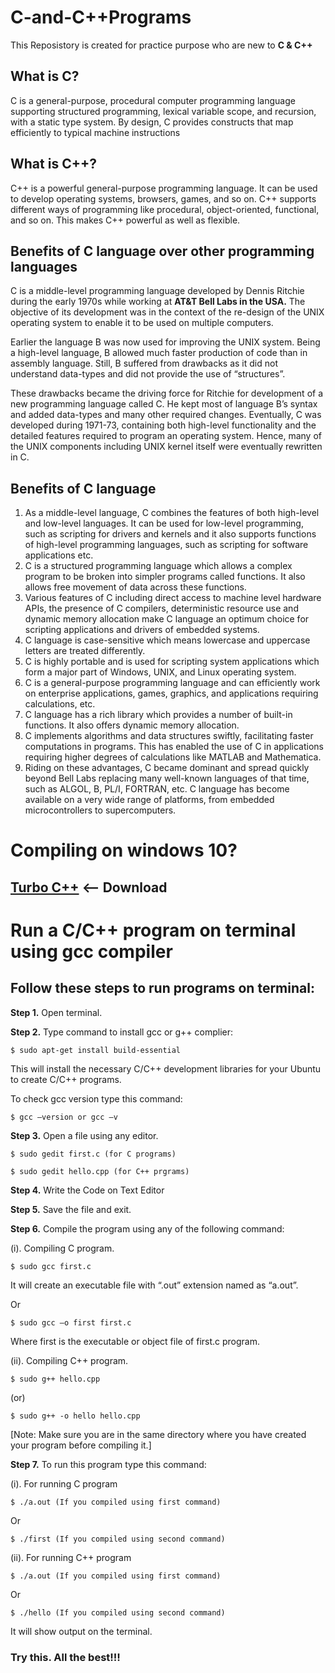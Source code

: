 # C-and-C++Programs

This Reposistory is created for practice purpose who are new to **C & C++**

## What is C?
C is a general-purpose, procedural computer programming language supporting structured programming, lexical variable scope, and recursion, with a static type system. By design, C provides constructs that map efficiently to typical machine instructions


## What is C++?
C++ is a powerful general-purpose programming language. It can be used to develop operating systems, browsers, games, and so on. C++ supports different ways of programming like procedural, object-oriented, functional, and so on. This makes C++ powerful as well as flexible.

## Benefits of C language over other programming languages
C is a middle-level programming language developed by Dennis Ritchie during the early 1970s while working at **AT&T Bell Labs in the USA.** The objective of its development was in the context of the re-design of the UNIX operating system to enable it to be used on multiple computers.

Earlier the language B was now used for improving the UNIX system. Being a high-level language, B allowed much faster production of code than in assembly language. Still, B suffered from drawbacks as it did not understand data-types and did not provide the use of “structures”.

These drawbacks became the driving force for Ritchie for development of a new programming language called C. He kept most of language B’s syntax and added data-types and many other required changes. Eventually, C was developed during 1971-73, containing both high-level functionality and the detailed features required to program an operating system. Hence, many of the UNIX components including UNIX kernel itself were eventually rewritten in C.

## Benefits of C language
1. As a middle-level language, C combines the features of both high-level and low-level languages. It can be used for low-level programming, such as scripting for drivers and kernels and it also supports functions of high-level programming languages, such as scripting for software applications etc.
2. C is a structured programming language which allows a complex program to be broken into simpler programs called functions. It also allows free movement of data across these functions.
3. Various features of C including direct access to machine level hardware APIs, the presence of C compilers, deterministic resource use and dynamic memory allocation make C language an optimum choice for scripting applications and drivers of embedded systems.
4. C language is case-sensitive which means lowercase and uppercase letters are treated differently.
5. C is highly portable and is used for scripting system applications which form a major part of Windows, UNIX, and Linux operating system.
6. C is a general-purpose programming language and can efficiently work on enterprise applications, games, graphics, and applications requiring calculations, etc.
7. C language has a rich library which provides a number of built-in functions. It also offers dynamic memory allocation.
8. C implements algorithms and data structures swiftly, facilitating faster computations in programs. This has enabled the use of C in applications requiring higher degrees of calculations like MATLAB and Mathematica.
9. Riding on these advantages, C became dominant and spread quickly beyond Bell Labs replacing many well-known languages of that time, such as ALGOL, B, PL/I, FORTRAN, etc. C language has become available on a very wide range of platforms, from embedded microcontrollers to supercomputers.

# Compiling on windows 10?
## [Turbo C++](https://github.com/vineetchoudhary/turbocpp/releases/download/v3.2/Turbo.C.3.2.zip?raw=true)  <-- Download

# Run a C/C++ program on terminal using gcc compiler

## Follow these steps to run programs on terminal:

**Step 1.** Open terminal.

**Step 2.** Type command to install gcc or g++ complier:
```
$ sudo apt-get install build-essential
```
This will install the necessary C/C++ development libraries for your Ubuntu to create C/C++ programs.

To check gcc version type this command:
```
$ gcc –version or gcc –v
```
**Step 3.** Open a file using any editor.
```
$ sudo gedit first.c (for C programs)
```
```
$ sudo gedit hello.cpp (for C++ prgrams)
```
**Step 4.** Write the Code on Text Editor

**Step 5.** Save the file and exit.

**Step 6.** Compile the program using any of the following command:

(i). Compiling C program.
```
$ sudo gcc first.c
```
It will create an executable file with “.out” extension named as “a.out”.

Or
```
$ sudo gcc –o first first.c
```
Where first is the executable or object file of first.c program.

(ii). Compiling C++ program.
```
$ sudo g++ hello.cpp 
```
(or)
```
$ sudo g++ -o hello hello.cpp
```
[Note: Make sure you are in the same directory where you have created your program before compiling it.]

**Step 7.** To run this program type this command:

(i). For running C program
```
$ ./a.out (If you compiled using first command)
```
Or
```
$ ./first (If you compiled using second command)
```
(ii). For running C++ program
```
$ ./a.out (If you compiled using first command)
```
Or
```
$ ./hello (If you compiled using second command)
```
It will show output on the terminal.


### Try this. All the best!!!

